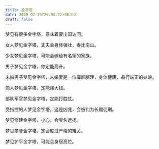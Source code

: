 ```yaml
---
title: 金字塔
date: 2020-02-15T20:54:12+08:00
draft: false
---
```


梦见有很多金字塔，意味着要出国访问。<br>


女人梦见金字塔，丈夫会身体强壮，寿比南山。<br>


少女梦见金字塔，可能会嫁给有名望的家族。<br>


男子梦见金字塔，你定能高升。<br>


未婚男子梦见金字塔，未婚妻是一位靡颜腻理，身体健康，品行端正的姑娘。<br>


商人梦见金字塔，定能赚大钱。<br>


部队军官梦见金字塔，定能打胜仗。<br>


受指控的人梦见金字塔，这是凶兆，会被判为长期徒刑。<br>


梦见修建金字塔，小心，会臭名远扬。<br>


梦见攀登金字塔，定会度过严峻的难关。<br>


梦见铲平金字塔，可能会身居高位。<br>
